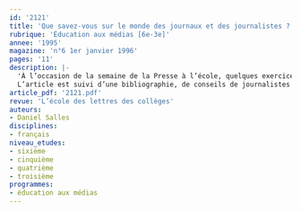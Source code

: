 ```yaml
---
id: '2121'
title: 'Que savez-vous sur le monde des journaux et des journalistes ? '
rubrique: 'Éducation aux médias [6e-3e]'
annee: '1995'
magazine: 'n°6 1er janvier 1996'
pages: '11'
description: |-
  'À l’occasion de la semaine de la Presse à l’école, quelques exercices pour aider à mieux connaître l’univers du journalisme : écriture, aspects du métier, argot journalistique, etc.
  L’article est suivi d’une bibliographie, de conseils de journalistes adressés aux collégiens et de diverses activités autour du métier de journaliste.'
article_pdf: '2121.pdf'
revue: 'L’école des lettres des collèges'
auteurs:
- Daniel Salles
disciplines:
- français
niveau_etudes:
- sixième
- cinquième
- quatrième
- troisième
programmes:
- éducation aux médias
---
```

